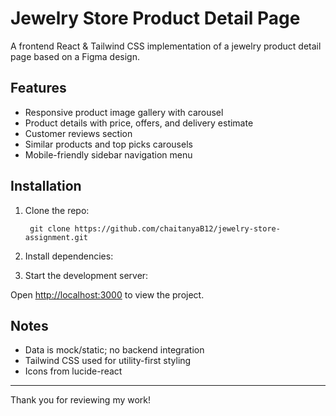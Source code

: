 # Jewelry Store Product Detail Page

A frontend React & Tailwind CSS implementation of a jewelry product detail page based on a Figma design.

## Features

- Responsive product image gallery with carousel
- Product details with price, offers, and delivery estimate
- Customer reviews section
- Similar products and top picks carousels
- Mobile-friendly sidebar navigation menu

## Installation

1. Clone the repo:

        git clone https://github.com/chaitanyaB12/jewelry-store-assignment.git

2. Install dependencies:
3. Start the development server:



Open [http://localhost:3000](http://localhost:3000) to view the project.

## Notes

- Data is mock/static; no backend integration
- Tailwind CSS used for utility-first styling
- Icons from lucide-react

---

Thank you for reviewing my work!

